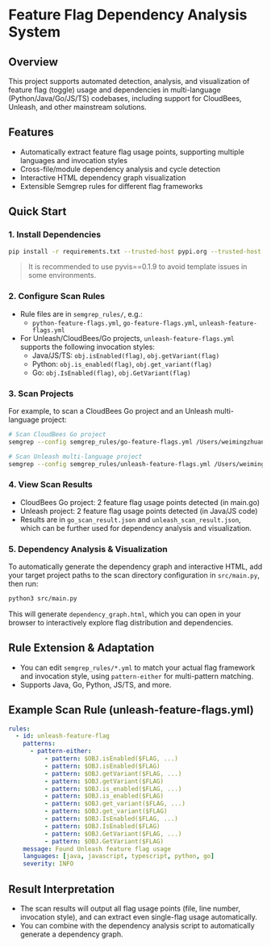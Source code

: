 # Feature Flag Dependency Analysis System

## Overview

This project supports automated detection, analysis, and visualization of feature flag (toggle) usage and dependencies in multi-language (Python/Java/Go/JS/TS) codebases, including support for CloudBees, Unleash, and other mainstream solutions.

## Features

- Automatically extract feature flag usage points, supporting multiple languages and invocation styles
- Cross-file/module dependency analysis and cycle detection
- Interactive HTML dependency graph visualization
- Extensible Semgrep rules for different flag frameworks

## Quick Start

### 1. Install Dependencies

```sh
pip install -r requirements.txt --trusted-host pypi.org --trusted-host files.pythonhosted.org
```

> It is recommended to use pyvis==0.1.9 to avoid template issues in some environments.

### 2. Configure Scan Rules

- Rule files are in `semgrep_rules/`, e.g.:
  - `python-feature-flags.yml`, `go-feature-flags.yml`, `unleash-feature-flags.yml`
- For Unleash/CloudBees/Go projects, `unleash-feature-flags.yml` supports the following invocation styles:
  - Java/JS/TS: `obj.isEnabled(flag)`, `obj.getVariant(flag)`
  - Python: `obj.is_enabled(flag)`, `obj.get_variant(flag)`
  - Go: `obj.IsEnabled(flag)`, `obj.GetVariant(flag)`

### 3. Scan Projects

For example, to scan a CloudBees Go project and an Unleash multi-language project:

```sh
# Scan CloudBees Go project
semgrep --config semgrep_rules/go-feature-flags.yml /Users/weimingzhuang/Documents/source_code/CloudBees-sample-Go-app --json > go_scan_result.json

# Scan Unleash multi-language project
semgrep --config semgrep_rules/unleash-feature-flags.yml /Users/weimingzhuang/Documents/source_code/unleash-managed-projects-sample --json > unleash_scan_result.json
```

### 4. View Scan Results

- CloudBees Go project: 2 feature flag usage points detected (in main.go)
- Unleash project: 2 feature flag usage points detected (in Java/JS code)
- Results are in `go_scan_result.json` and `unleash_scan_result.json`, which can be further used for dependency analysis and visualization.

### 5. Dependency Analysis & Visualization

To automatically generate the dependency graph and interactive HTML, add your target project paths to the scan directory configuration in `src/main.py`, then run:

```sh
python3 src/main.py
```

This will generate `dependency_graph.html`, which you can open in your browser to interactively explore flag distribution and dependencies.

## Rule Extension & Adaptation

- You can edit `semgrep_rules/*.yml` to match your actual flag framework and invocation style, using `pattern-either` for multi-pattern matching.
- Supports Java, Go, Python, JS/TS, and more.

## Example Scan Rule (unleash-feature-flags.yml)

```yaml
rules:
  - id: unleash-feature-flag
    patterns:
      - pattern-either:
          - pattern: $OBJ.isEnabled($FLAG, ...)
          - pattern: $OBJ.isEnabled($FLAG)
          - pattern: $OBJ.getVariant($FLAG, ...)
          - pattern: $OBJ.getVariant($FLAG)
          - pattern: $OBJ.is_enabled($FLAG, ...)
          - pattern: $OBJ.is_enabled($FLAG)
          - pattern: $OBJ.get_variant($FLAG, ...)
          - pattern: $OBJ.get_variant($FLAG)
          - pattern: $OBJ.IsEnabled($FLAG, ...)
          - pattern: $OBJ.IsEnabled($FLAG)
          - pattern: $OBJ.GetVariant($FLAG, ...)
          - pattern: $OBJ.GetVariant($FLAG)
    message: Found Unleash feature flag usage
    languages: [java, javascript, typescript, python, go]
    severity: INFO
```

## Result Interpretation

- The scan results will output all flag usage points (file, line number, invocation style), and can extract even single-flag usage automatically.
- You can combine with the dependency analysis script to automatically generate a dependency graph.
